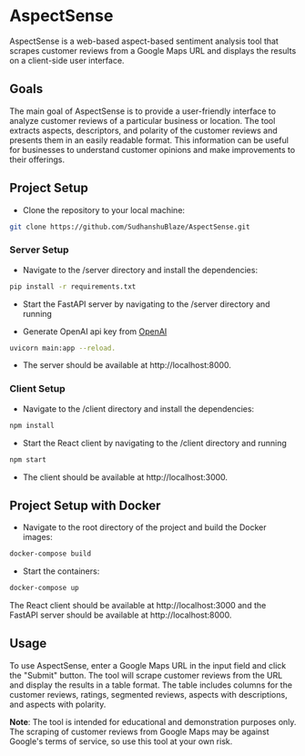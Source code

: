# AspectSense

AspectSense is a web-based aspect-based sentiment analysis tool that scrapes customer reviews from a Google Maps URL and displays the results on a client-side user interface.

## Goals

The main goal of AspectSense is to provide a user-friendly interface to analyze customer reviews of a particular business or location. The tool extracts aspects, descriptors, and polarity of the customer reviews and presents them in an easily readable format. This information can be useful for businesses to understand customer opinions and make improvements to their offerings.

## Project Setup

- Clone the repository to your local machine:

```bash
git clone https://github.com/SudhanshuBlaze/AspectSense.git
```

### Server Setup

- Navigate to the /server directory and install the dependencies:

```bash
pip install -r requirements.txt
```

- Start the FastAPI server by navigating to the /server directory and running

- Generate OpenAI api key from [OpenAI](https://openai.com/api/)

```bash
uvicorn main:app --reload.
```

- The server should be available at http://localhost:8000.

### Client Setup

- Navigate to the /client directory and install the dependencies:

```bash
npm install
```

- Start the React client by navigating to the /client directory and running

```bash
npm start
```
- The client should be available at http://localhost:3000.

## Project Setup with Docker

- Navigate to the root directory of the project and build the Docker images:

```bash
docker-compose build
```

- Start the containers:

```bash
docker-compose up
```

The React client should be available at http://localhost:3000 and the FastAPI server should be available at http://localhost:8000.

## Usage

To use AspectSense, enter a Google Maps URL in the input field and click the "Submit" button. The tool will scrape customer reviews from the URL and display the results in a table format. The table includes columns for the customer reviews, ratings, segmented reviews, aspects with descriptions, and aspects with polarity.

**Note**: The tool is intended for educational and demonstration purposes only. The scraping of customer reviews from Google Maps may be against Google's terms of service, so use this tool at your own risk.
